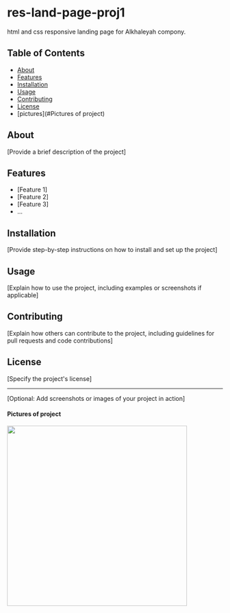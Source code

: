 # res-land-page-proj1

html and css responsive landing page for Alkhaleyah compony.

## Table of Contents

- [About](#about)
- [Features](#features)
- [Installation](#installation)
- [Usage](#usage)
- [Contributing](#contributing)
- [License](#license)
- [pictures](#Pictures of project)

## About

[Provide a brief description of the project]

## Features

- [Feature 1]
- [Feature 2]
- [Feature 3]
- ...

## Installation

[Provide step-by-step instructions on how to install and set up the project]

## Usage

[Explain how to use the project, including examples or screenshots if applicable]

## Contributing

[Explain how others can contribute to the project, including guidelines for pull requests and code contributions]

## License

[Specify the project's license]

---

[Optional: Add screenshots or images of your project in action]

#### Pictures of project

  <img width="420" src="images/Screenshot 2024-03-24 002051.png"> 

